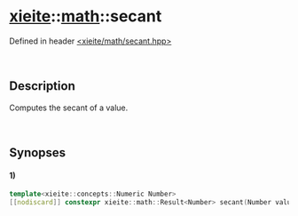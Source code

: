 # [xieite](../../xieite.md)\:\:[math](../../math.md)\:\:secant
Defined in header [<xieite/math/secant.hpp>](../../../include/xieite/math/secant.hpp)

&nbsp;

## Description
Computes the secant of a value.

&nbsp;

## Synopses
#### 1)
```cpp
template<xieite::concepts::Numeric Number>
[[nodiscard]] constexpr xieite::math::Result<Number> secant(Number value) noexcept;
```
